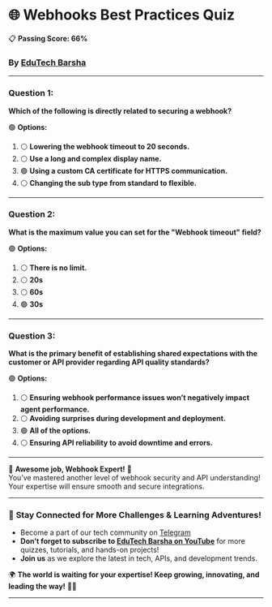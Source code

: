 # 🌐 **Webhooks Best Practices Quiz**  
📋 **Passing Score: 66%**
### By [EduTech Barsha](https://www.youtube.com/@edutechbarsha)  

---

### **Question 1:**  
**Which of the following is directly related to securing a webhook?**  

🟢 **Options:**  
1. ⚪ **Lowering the webhook timeout to 20 seconds.**  
2. ⚪ **Use a long and complex display name.**  
3. 🟢 **Using a custom CA certificate for HTTPS communication.**  
4. ⚪ **Changing the sub type from standard to flexible.**  

---

### **Question 2:**  
**What is the maximum value you can set for the "Webhook timeout" field?**  

🟢 **Options:**  
1. ⚪ **There is no limit.**  
2. ⚪ **20s**  
3. ⚪ **60s**  
4. 🟢 **30s**  

---

### **Question 3:**  
**What is the primary benefit of establishing shared expectations with the customer or API provider regarding API quality standards?**  

🟢 **Options:**  
1. ⚪ **Ensuring webhook performance issues won’t negatively impact agent performance.**  
2. ⚪ **Avoiding surprises during development and deployment.**  
3. 🟢 **All of the options.**  
4. ⚪ **Ensuring API reliability to avoid downtime and errors.**  

---

🎉 **Awesome job, Webhook Expert!** 🎉  
You’ve mastered another level of webhook security and API understanding! Your expertise will ensure smooth and secure integrations.  

---

### 🌟 **Stay Connected for More Challenges & Learning Adventures!**  
- Become a part of our tech community on [Telegram](https://t.me/edutechbarsha)  
- **Don’t forget to subscribe to [EduTech Barsha on YouTube](https://www.youtube.com/@edutechbarsha)** for more quizzes, tutorials, and hands-on projects!  
- **Join us** as we explore the latest in tech, APIs, and development trends.  

🌍 **The world is waiting for your expertise! Keep growing, innovating, and leading the way!** 🚀✨

---
